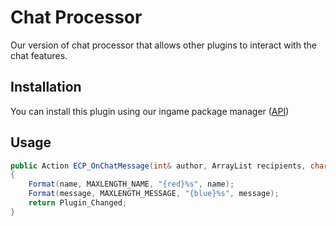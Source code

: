 # Chat Processor
Our version of chat processor that allows other plugins to interact with the chat features.

## Installation

You can install this plugin using our ingame package manager ([API](https://github.com/Eternar/API))

## Usage
```C#
public Action ECP_OnChatMessage(int& author, ArrayList recipients, char[] flagstring, char[] name, char[] message, bool& processcolors, bool& removecolors)
{
	Format(name, MAXLENGTH_NAME, "{red}%s", name);
	Format(message, MAXLENGTH_MESSAGE, "{blue}%s", message);
	return Plugin_Changed;
}
```
